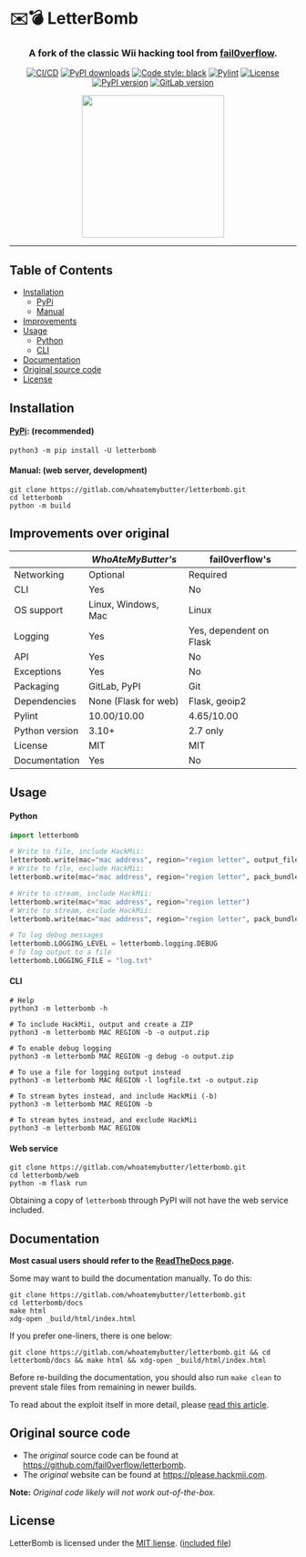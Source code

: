 # ✉️💣 LetterBomb

<div align="center">

<h3>A fork of the classic Wii hacking tool from <a href="https://github.com/fail0verflow">fail0verflow</a>.</h3>

[![CI/CD](https://img.shields.io/gitlab/pipeline/whoatemybutter/letterbomb/master?label=ci%2Fcd)](https://gitlab.com/whoatemybutter/letterbomb/-/pipelines)
[![PyPI downloads](https://img.shields.io/pypi/dd/letterbomb)](https://pypi.org/project/letterbomb)
[![Code style: black](https://img.shields.io/badge/code%20style-black-000000.svg)](https://github.com/psf/black)
[![Pylint](https://img.shields.io/badge/pylint-10.00/10-ffbf48)](https://pylint.pycqa.org/en/latest/)
[![License](https://img.shields.io/badge/license-MIT-a51931)](https://spdx.org/licenses/MIT.html)
[![PyPI version](https://img.shields.io/pypi/v/letterbomb)](https://pypi.org/project/letterbomb/)
[![GitLab version](https://img.shields.io/gitlab/v/release/22300251?sort=semver)](https://gitlab.com/whoatemybutter/mcfonts/-/releases)

<a href="https://gitlab.com/whoatemybutter/letterbomb"><img src="assets/upscaled.png" width="250" align="center"/></a>

</div>

---

## Table of Contents

- [Installation](#installation)
    - [PyPi](#pypi-recommended)
    - [Manual](#manual-web-server-development)
- [Improvements](#improvements-over-original)
- [Usage](#usage)
    - [Python](#python)
    - [CLI](#cli)
- [Documentation](#documentation)
- [Original source code](#original-source-code)
- [License](#license)

## Installation

#### [PyPi](https://pypi.org/project/letterbomb): **(recommended)**
```shell script
python3 -m pip install -U letterbomb
```

#### Manual: **(web server, development)**
```shell script
git clone https://gitlab.com/whoatemybutter/letterbomb.git
cd letterbomb
python -m build
```

## Improvements over original

|                | *WhoAteMyButter's*   | fail0verflow's          |
|----------------|----------------------|-------------------------|
| Networking     | Optional             | Required                |
| CLI            | Yes                  | No                      |
| OS support     | Linux, Windows, Mac  | Linux                   |
| Logging        | Yes                  | Yes, dependent on Flask |
| API            | Yes                  | No                      |
| Exceptions     | Yes                  | No                      |
| Packaging      | GitLab, PyPI         | Git                     |
| Dependencies   | None (Flask for web) | Flask, geoip2           |
| Pylint         | 10.00/10.00          | 4.65/10.00              |
| Python version | 3.10+                | 2.7 only                |
| License        | MIT                  | MIT                     |
| Documentation  | Yes                  | No                      |

## Usage

#### Python

```python
import letterbomb

# Write to file, include HackMii:
letterbomb.write(mac="mac address", region="region letter", output_file="letterbomb.zip")
# Write to file, exclude HackMii:
letterbomb.write(mac="mac address", region="region letter", pack_bundle=False, output_file="letterbomb.zip")

# Write to stream, include HackMii:
letterbomb.write(mac="mac address", region="region letter")
# Write to stream, exclude HackMii:
letterbomb.write(mac="mac address", region="region letter", pack_bundle=False)

# To log debug messages
letterbomb.LOGGING_LEVEL = letterbomb.logging.DEBUG
# To log output to a file
letterbomb.LOGGING_FILE = "log.txt"
```

#### CLI

```shell
# Help
python3 -m letterbomb -h

# To include HackMii, output and create a ZIP
python3 -m letterbomb MAC REGION -b -o output.zip

# To enable debug logging
python3 -m letterbomb MAC REGION -g debug -o output.zip

# To use a file for logging output instead
python3 -m letterbomb MAC REGION -l logfile.txt -o output.zip

# To stream bytes instead, and include HackMii (-b)
python3 -m letterbomb MAC REGION -b

# To stream bytes instead, and exclude HackMii
python3 -m letterbomb MAC REGION
```

#### Web service

```shell script
git clone https://gitlab.com/whoatemybutter/letterbomb.git
cd letterbomb/web
python -m flask run
```

Obtaining a copy of `letterbomb` through PyPI will not have the web service included.

## Documentation

**Most casual users should refer to the [ReadTheDocs page](https://letterbomb.rtfd.io).**

Some may want to build the documentation manually. To do this:

```shell script
git clone https://gitlab.com/whoatemybutter/letterbomb.git
cd letterbomb/docs
make html
xdg-open _build/html/index.html
```

If you prefer one-liners, there is one below:

```shell script
git clone https://gitlab.com/whoatemybutter/letterbomb.git && cd letterbomb/docs && make html && xdg-open _build/html/index.html
```

Before re-building the documentation, you should also run `make clean` to prevent stale files from remaining in newer builds.

To read about the exploit itself in more detail, please [read this article](https://wiibrew.org/wiki/LetterBomb).

## Original source code

* The *original* source code can be found at https://github.com/fail0verflow/letterbomb.
* The *original* website can be found at https://please.hackmii.com.

**Note:** *Original code likely will not work out-of-the-box.*

## License

LetterBomb is licensed under the [MIT liense](https://mit-license.org/). ([included file](https://gitlab.com/whoatemybutter/letterbomb/-/raw/master/LICENSE.txt))
